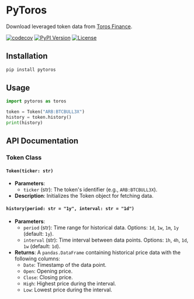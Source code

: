 # PyToros

Download leveraged token data from [Toros Finance](https://toros.finance/).

[![codecov](https://codecov.io/github/dhruvan2006/pytoros/graph/badge.svg?token=8WH1LQUOGP)](https://codecov.io/github/dhruvan2006/pytoros)
[![PyPI Version](https://img.shields.io/pypi/v/pytoros)](https://github.com/dhruvan2006/pytoros)
[![License](https://img.shields.io/github/license/dhruvan2006/pytoros)](https://github.com/dhruvan2006/pytoros)

## Installation
```bash
pip install pytoros
```

## Usage
```python
import pytoros as toros

token = Token("ARB:BTCBULL3X")
history = token.history()
print(history)
```

## API Documentation

### Token Class

#### `Token(ticker: str)`
- **Parameters**:
  - `ticker` (str): The token's identifier (e.g., `ARB:BTCBULL3X`).
- **Description**:
  Initializes the Token object for fetching data.

#### `history(period: str = "1y", interval: str = "1d")`
- **Parameters**:
  - `period` (str): Time range for historical data. Options: `1d`, `1w`, `1m`, `1y` (default: `1y`).
  - `interval` (str): Time interval between data points. Options: `1h`, `4h`, `1d`, `1w` (default: `1d`).
- **Returns**:
  A `pandas.DataFrame` containing historical price data with the following columns:
  - `Date`: Timestamp of the data point.
  - `Open`: Opening price.
  - `Close`: Closing price.
  - `High`: Highest price during the interval.
  - `Low`: Lowest price during the interval.
